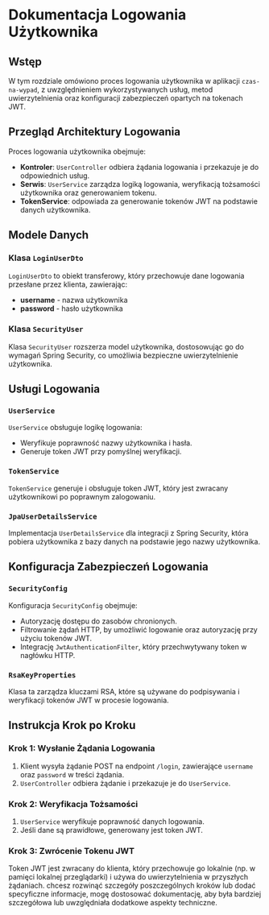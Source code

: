 # Dokumentacja Logowania Użytkownika

## Wstęp

W tym rozdziale omówiono proces logowania użytkownika w aplikacji `czas-na-wypad`, z uwzględnieniem wykorzystywanych usług, metod uwierzytelnienia oraz konfiguracji zabezpieczeń opartych na tokenach JWT.

## Przegląd Architektury Logowania

Proces logowania użytkownika obejmuje:

- **Kontroler**: `UserController` odbiera żądania logowania i przekazuje je do odpowiednich usług.
- **Serwis**: `UserService` zarządza logiką logowania, weryfikacją tożsamości użytkownika oraz generowaniem tokenu.
- **TokenService**: odpowiada za generowanie tokenów JWT na podstawie danych użytkownika.

## Modele Danych

### Klasa `LoginUserDto`

`LoginUserDto` to obiekt transferowy, który przechowuje dane logowania przesłane przez klienta, zawierając:
- **username** - nazwa użytkownika
- **password** - hasło użytkownika

### Klasa `SecurityUser`

Klasa `SecurityUser` rozszerza model użytkownika, dostosowując go do wymagań Spring Security, co umożliwia bezpieczne uwierzytelnienie użytkownika.

## Usługi Logowania

### `UserService`

`UserService` obsługuje logikę logowania:
- Weryfikuje poprawność nazwy użytkownika i hasła.
- Generuje token JWT przy pomyślnej weryfikacji.

### `TokenService`

`TokenService` generuje i obsługuje token JWT, który jest zwracany użytkownikowi po poprawnym zalogowaniu.

### `JpaUserDetailsService`

Implementacja `UserDetailsService` dla integracji z Spring Security, która pobiera użytkownika z bazy danych na podstawie jego nazwy użytkownika.

## Konfiguracja Zabezpieczeń Logowania

### `SecurityConfig`

Konfiguracja `SecurityConfig` obejmuje:

- Autoryzację dostępu do zasobów chronionych.
- Filtrowanie żądań HTTP, by umożliwić logowanie oraz autoryzację przy użyciu tokenów JWT.
- Integrację `JwtAuthenticationFilter`, który przechwytywany token w nagłówku HTTP.

### `RsaKeyProperties`

Klasa ta zarządza kluczami RSA, które są używane do podpisywania i weryfikacji tokenów JWT w procesie logowania.

## Instrukcja Krok po Kroku

### Krok 1: Wysłanie Żądania Logowania

1. Klient wysyła żądanie POST na endpoint `/login`, zawierające `username` oraz `password` w treści żądania.
2. `UserController` odbiera żądanie i przekazuje je do `UserService`.

### Krok 2: Weryfikacja Tożsamości

1. `UserService` weryfikuje poprawność danych logowania.
2. Jeśli dane są prawidłowe, generowany jest token JWT.

### Krok 3: Zwrócenie Tokenu JWT

Token JWT jest zwracany do klienta, który przechowuje go lokalnie (np. w pamięci lokalnej przeglądarki) i używa do uwierzytelnienia w przyszłych żądaniach.
chcesz rozwinąć szczegóły poszczególnych kroków lub dodać specyficzne informacje, mogę dostosować dokumentację, aby była bardziej szczegółowa lub uwzględniała dodatkowe aspekty techniczne.